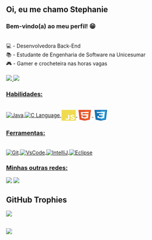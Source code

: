 ## Oi, eu me chamo Stephanie
### Bem-vindo(a) ao meu perfil! 😁

<div style="display: inline_block"><br>
💻 - Desenvolvedora Back-End <br>
📚 - Estudante de Engenharia de Software na Unicesumar <br>
🎮  - Gamer e crocheteira nas horas vagas
</div><br>

<div>
   <a href="https://github.com/SteCarvalho87">
   <img height="180em" src="https://github-readme-stats.vercel.app/api?username=SteCarvalho87&theme=transparent&bg_color=000&border_color=e5097f&show_icons=true&icon_color=e5097f&title_color=00FFFF&text_color=FFF"/>
   <img height="180em" src="https://github-readme-stats-git-masterrstaa-rickstaa.vercel.app/api/top-langs/?username=SteCarvalho87&bg_color=000&border_color=E5097F&title_color=00FFFF&text_color=FFF"/>
</div>

### Habilidades:

<div style="display: inline_block"><br>
  <img align="center" alt="Java" height="30" width="40" src="https://cdn.jsdelivr.net/gh/devicons/devicon@latest/icons/java/java-original.svg">
  <img align="center" alt="C Language" height="30" width="40" src="https://cdn.jsdelivr.net/gh/devicons/devicon/icons/c/c-original.svg">
  <img align="center" alt="Javascript" height="30" width="40" src="https://raw.githubusercontent.com/devicons/devicon/master/icons/javascript/javascript-plain.svg">
  <img align="center" alt="HTML" height="30" width="40" src="https://raw.githubusercontent.com/devicons/devicon/master/icons/html5/html5-original.svg">
  <img align="center" alt="CSS" height="30" width="40" src="https://raw.githubusercontent.com/devicons/devicon/master/icons/css3/css3-original.svg">
</div>
<br\>

### Ferramentas:

<div style="display: inline_block"><br>
  <img align="center" alt="Git" height="30" width="40" src="https://devicons.railway.app/i/github-light.svg">
  <img align="center" alt="VsCode" height="30" width="40" src="https://cdn.jsdelivr.net/gh/devicons/devicon/icons/vscode/vscode-original-wordmark.svg">
  <img align="center" alt="IntelliJ" height="30" width="40" src="https://cdn.jsdelivr.net/gh/devicons/devicon@latest/icons/intellij/intellij-original.svg" />
  <img align="center" alt="Eclipse" height="30" width="40" src="https://cdn.jsdelivr.net/gh/devicons/devicon@latest/icons/eclipse/eclipse-original.svg" />
</div>
<br\>
 
### Minhas outras redes:
 
<div> 
  <a href = "mailto:ste.aoc@gmail.com"><img src="https://img.shields.io/badge/-Gmail-%23333?style=for-the-badge&logo=gmail&logoColor=white" target="_blank"></a>
  <a href="https://www.linkedin.com/in/steph-carvalho" target="_blank"><img src="https://img.shields.io/badge/-LinkedIn-%230077B5?style=for-the-badge&logo=linkedin&logoColor=white" target="_blank"></a> 
</div>

##  GitHub Trophies
     
![](https://github-profile-trophy.vercel.app/?username=SteCarvalho87&theme=radical&no-frame=true&no-bg=false&margin-w=4)

##

![](./profile-3d-contrib/profile-gitblock.svg)
